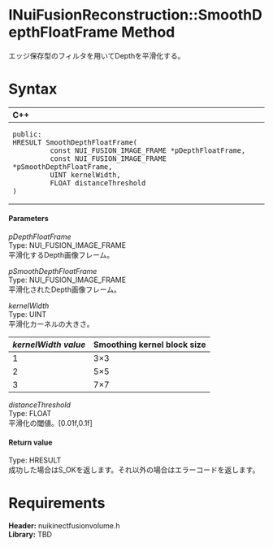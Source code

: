 INuiFusionReconstruction::SmoothDepthFloatFrame Method  
======================================================  

エッジ保存型のフィルタを用いてDepthを平滑化する。 <span id="syntaxSection"></span>

Syntax  
======  

<table>
<colgroup>
<col width="100%" />
</colgroup>
<thead>
<tr class="header">
<th align="left">C++</th>
</tr>
</thead>
<tbody>
<tr class="odd">
<td align="left"><pre><code>public:  
HRESULT SmoothDepthFloatFrame(  
         const NUI_FUSION_IMAGE_FRAME *pDepthFloatFrame,  
         const NUI_FUSION_IMAGE_FRAME *pSmoothDepthFloatFrame,  
         UINT kernelWidth,  
         FLOAT distanceThreshold  
)</code></pre></td>
</tr>
</tbody>
</table>

<span id="ID4EG"></span>
#### Parameters  

*pDepthFloatFrame*    
Type: NUI\_FUSION\_IMAGE\_FRAME  
平滑化するDepth画像フレーム。  

*pSmoothDepthFloatFrame*    
Type: NUI\_FUSION\_IMAGE\_FRAME  
平滑化されたDepth画像フレーム。  

*kernelWidth*    
Type: UINT  
平滑化カーネルの大きさ。  

| *kernelWidth value* | Smoothing kernel block size |
|---------------------|-----------------------------|
| 1                   | 3×3                         |
| 2                   | 5×5                         |
| 3                   | 7×7                         |

*distanceThreshold*    
Type: FLOAT  
平滑化の閾値。[0.01f,0.1f]  

<span id="ID4EP"></span>
#### Return value  

Type: HRESULT  
成功した場合はS\_OKを返します。それ以外の場合はエラーコードを返します。  

<span id="requirements"></span>

Requirements  
============  

**Header:** nuikinectfusionvolume.h  
**Library:** TBD  



<!--Please do not edit the data in the comment block below.-->
<!--
TOCTitle : SmoothDepthFloatFrame Method
RLTitle : INuiFusionReconstruction::SmoothDepthFloatFrame Method
KeywordK : SmoothDepthFloatFrame method
KeywordK : INuiFusionReconstruction::SmoothDepthFloatFrame method
KeywordF : INuiFusionReconstruction::SmoothDepthFloatFrame
KeywordF : SmoothDepthFloatFrame
KeywordF : Microsoft.Kinect.nuikinectfusionvolume.INuiFusionReconstruction.SmoothDepthFloatFrame(NUI_FUSION_IMAGE_FRAME,NUI_FUSION_IMAGE_FRAME,UINT,FLOAT)
KeywordA : M:Microsoft.Kinect.nuikinectfusionvolume.INuiFusionReconstruction.SmoothDepthFloatFrame(NUI_FUSION_IMAGE_FRAME,NUI_FUSION_IMAGE_FRAME,UINT,FLOAT)
AssetID : M:Microsoft.Kinect.nuikinectfusionvolume.INuiFusionReconstruction.SmoothDepthFloatFrame(NUI_FUSION_IMAGE_FRAME,NUI_FUSION_IMAGE_FRAME,UINT,FLOAT)
Locale : en-us
CommunityContent : 1
APIType : Managed
APILocation : 
APIName : Microsoft.Kinect.nuikinectfusionvolume.INuiFusionReconstruction::SmoothDepthFloatFrame
TargetOS : Windows
TopicType : kbSyntax
DevLang : C++
DocSet : K4Wv2
ProjType : K4Wv2Proj
Technology : Kinect for Windows
Product : Kinect for Windows SDK v2
productversion : 20
-->
